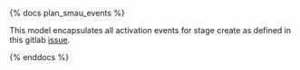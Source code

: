 {% docs plan_smau_events %}

This model encapsulates all activation events for stage create as defined in this gitlab [issue](https://gitlab.com/gitlab-org/telemetry/issues/48). 

{% enddocs %}
